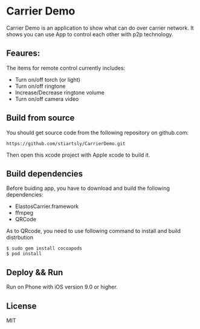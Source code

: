 Carrier Demo
===========================

Carrier Demo is an application to show what can do over carrier network. It shows you can use App to control each other with p2p technology.

## Feaures:

The items for remote control currently includes:

- Turn on/off torch (or light)
- Turn on/off ringtone
- Increase/Decrease ringtone volume
- Turn on/off camera video

## Build from source

You should get source code from the following repository on github.com:

```
https://github.com/stiartsly/CarrierDemo.git
```
Then open this xcode project with Apple xcode to build it.

## Build dependencies

Before buiding app, you have to download and build the following dependencies:

- ElastosCarrier.framework
- ffmpeg
- QRCode

As to QRcode, you need to use following command to install and build distrbution

```shell
$ sudo gem install cocoapods  
$ pod install
```

## Deploy && Run

Run on Phone with iOS version 9.0 or higher.

## License

MIT

